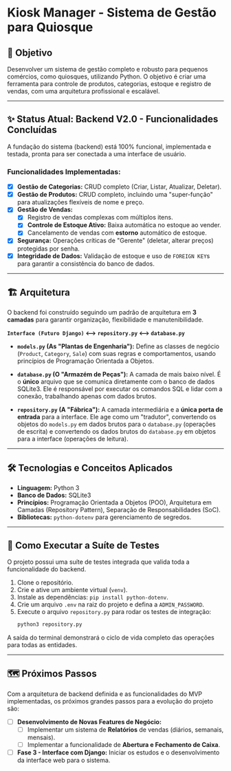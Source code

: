 # Kiosk Manager - Sistema de Gestão para Quiosque

## 🎯 Objetivo

Desenvolver um sistema de gestão completo e robusto para pequenos comércios, como quiosques, utilizando Python. O objetivo é criar uma ferramenta para controle de produtos, categorias, estoque e registro de vendas, com uma arquitetura profissional e escalável.

---

## ✨ Status Atual: Backend V2.0 - Funcionalidades Concluídas

A fundação do sistema (backend) está 100% funcional, implementada e testada, pronta para ser conectada a uma interface de usuário.

### Funcionalidades Implementadas:
- [x] **Gestão de Categorias:** CRUD completo (Criar, Listar, Atualizar, Deletar).
- [x] **Gestão de Produtos:** CRUD completo, incluindo uma "super-função" para atualizações flexíveis de nome e preço.
- [x] **Gestão de Vendas:**
    - [x] Registro de vendas complexas com múltiplos itens.
    - [x] **Controle de Estoque Ativo:** Baixa automática no estoque ao vender.
    - [x] Cancelamento de vendas com **estorno** automático de estoque.
- [x] **Segurança:** Operações críticas de "Gerente" (deletar, alterar preços) protegidas por senha.
- [x] **Integridade de Dados:** Validação de estoque e uso de `FOREIGN KEY`s para garantir a consistência do banco de dados.

---

## 🏗️ Arquitetura

O backend foi construído seguindo um padrão de arquitetura em **3 camadas** para garantir organização, flexibilidade e manutenibilidade.

**`Interface (Futuro Django)` <--> `repository.py` <--> `database.py`**

* **`models.py` (As "Plantas de Engenharia"):** Define as classes de negócio (`Product`, `Category`, `Sale`) com suas regras e comportamentos, usando princípios de Programação Orientada a Objetos.

* **`database.py` (O "Armazém de Peças"):** A camada de mais baixo nível. É o **único** arquivo que se comunica diretamente com o banco de dados SQLite3. Ele é responsável por executar os comandos SQL e lidar com a conexão, trabalhando apenas com dados brutos.

* **`repository.py` (A "Fábrica"):** A camada intermediária e a **única porta de entrada** para a interface. Ele age como um "tradutor", convertendo os objetos do `models.py` em dados brutos para o `database.py` (operações de escrita) e convertendo os dados brutos do `database.py` em objetos para a interface (operações de leitura).

---

## 🛠️ Tecnologias e Conceitos Aplicados

-   **Linguagem:** Python 3
-   **Banco de Dados:** SQLite3
-   **Princípios:** Programação Orientada a Objetos (POO), Arquitetura em Camadas (Repository Pattern), Separação de Responsabilidades (SoC).
-   **Bibliotecas:** `python-dotenv` para gerenciamento de segredos.

---

## 🧪 Como Executar a Suíte de Testes

O projeto possui uma suíte de testes integrada que valida toda a funcionalidade do backend.

1.  Clone o repositório.
2.  Crie e ative um ambiente virtual (`venv`).
3.  Instale as dependências: `pip install python-dotenv`.
4.  Crie um arquivo `.env` na raiz do projeto e defina a `ADMIN_PASSWORD`.
5.  Execute o arquivo `repository.py` para rodar os testes de integração:
    ```bash
    python3 repository.py
    ```
A saída do terminal demonstrará o ciclo de vida completo das operações para todas as entidades.

---

## 🗺️ Próximos Passos

Com a arquitetura de backend definida e as funcionalidades do MVP implementadas, os próximos grandes passos para a evolução do projeto são:

- [ ] **Desenvolvimento de Novas Features de Negócio:**
    - [ ] Implementar um sistema de **Relatórios** de vendas (diários, semanais, mensais).
    - [ ] Implementar a funcionalidade de **Abertura e Fechamento de Caixa**.
- [ ] **Fase 3 - Interface com Django:** Iniciar os estudos e o desenvolvimento da interface web para o sistema.